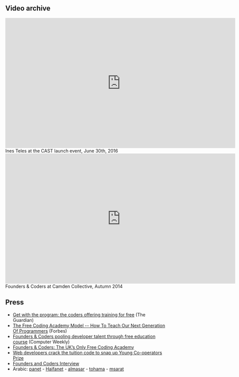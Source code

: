 ## Video archive

<div class="vid">
    <iframe width="720" height="408" src="https://www.youtube.com/embed/jnW7YzZ9GwQ" frameborder="0" allowfullscreen></iframe>
</div>
Ines Teles at the CAST launch event, June 30th, 2016 

<div class="vid">
	<iframe src="https://player.vimeo.com/video/115169756" width="720px" height="408px" frameborder="0" webkitallowfullscreen mozallowfullscreen allowfullscreen></iframe>
</div>
Founders & Coders at Camden Collective, Autumn 2014

## Press

- [Get with the program: the coders offering training for free](https://www.theguardian.com/technology/2015/jul/26/founders-coders-coding-free-training-london) (The Guardian)
- [The Free Coding Academy Model -- How To Teach Our Next Generation Of Programmers](http://www.forbes.com/sites/adrianbridgwater/2015/08/13/the-free-coding-academy-model-how-to-teach-our-next-generation-of-programmers/#6b07b18829c5) (Forbes)
- [Founders & Coders pooling developer talent through free education course](http://www.computerweekly.com/news/2240236082/Founders-Coders-pooling-developer-talent-through-free-education-course) (Computer Weekly)
- [Founders & Coders: The UK’s Only Free Coding Academy](http://www.intelligenthq.com/innovation-management/founders-coders-the-uks-only-free-coding-academy/)
- [Web developers crack the tuition code to snap up Young Co-operators Prize](http://www.uk.coop/newsroom/web-developers-crack-tuition-code-snap-young-co-operators-prize)
- [Founders and Coders Interview](http://uk.farnell.com/founders-and-coders-interview)
- Arabic: [panet](http://www.panet.co.il/article/1449709) - [Haifanet](http://haifanet.co.il/archives/22041) - [almasar](http://almasar.co.il/art.php?ID=80745) - [tohama](http://www.tohama.net/page.php?id=52281) - [msarat](http://www.msarat.co.il/full/2570)

